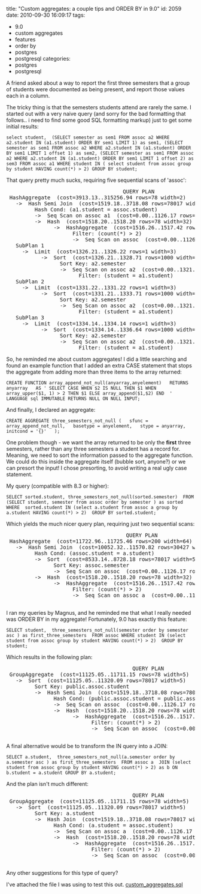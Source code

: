 title: "Custom aggregates: a couple tips and ORDER BY in 9.0"
id: 2059
date: 2010-09-30 16:09:17
tags: 
- 9.0
- custom aggregates
- features
- order by
- postgres
- postgresql
categories: 
- postgres
- postgresql

A friend asked about a way to report the first three semesters that a group of students were documented as being present, and report those values each in a column.  

The tricky thing is that the semesters students attend are rarely the same. I started out with a very naive query (and sorry for the bad formatting that follows.. i need to find some good SQL formatting markup) just to get some initial results: 

`
select student, 
(SELECT semester as sem1 FROM assoc a2 WHERE a2.student IN (a1.student) ORDER BY sem1 LIMIT 1) as sem1,
(SELECT semester as sem1 FROM assoc a2 WHERE a2.student IN (a1.student) ORDER BY sem1 LIMIT 1 offset 1) as sem2,
(SELECT semester as sem1 FROM assoc a2 WHERE a2.student IN (a1.student) ORDER BY sem1 LIMIT 1 offset 2) as sem3
FROM assoc a1
WHERE
student IN ( select student from assoc group by student HAVING count(*) > 2)
GROUP BY student;
`

That query pretty much sucks, requiring five sequential scans of 'assoc':

<pre>
                                     QUERY PLAN                                     
 HashAggregate  (cost=3913.13..315256.94 rows=78 width=2)
   ->  Hash Semi Join  (cost=1519.18..3718.08 rows=78017 width=2)
         Hash Cond: (a1.student = assoc.student)
         ->  Seq Scan on assoc a1  (cost=0.00..1126.17 rows=78017 width=2)
         ->  Hash  (cost=1518.20..1518.20 rows=78 width=32)
               ->  HashAggregate  (cost=1516.26..1517.42 rows=78 width=2)
                     Filter: (count(*) > 2)
                     ->  Seq Scan on assoc  (cost=0.00..1126.17 rows=78017 width=2)
   SubPlan 1
     ->  Limit  (cost=1326.21..1326.22 rows=1 width=3)
           ->  Sort  (cost=1326.21..1328.71 rows=1000 width=3)
                 Sort Key: a2.semester
                 ->  Seq Scan on assoc a2  (cost=0.00..1321.21 rows=1000 width=3)
                       Filter: (student = a1.student)
   SubPlan 2
     ->  Limit  (cost=1331.22..1331.22 rows=1 width=3)
           ->  Sort  (cost=1331.21..1333.71 rows=1000 width=3)
                 Sort Key: a2.semester
                 ->  Seq Scan on assoc a2  (cost=0.00..1321.21 rows=1000 width=3)
                       Filter: (student = a1.student)
   SubPlan 3
     ->  Limit  (cost=1334.14..1334.14 rows=1 width=3)
           ->  Sort  (cost=1334.14..1336.64 rows=1000 width=3)
                 Sort Key: a2.semester
                 ->  Seq Scan on assoc a2  (cost=0.00..1321.21 rows=1000 width=3)
                       Filter: (student = a1.student)
</pre>

So, he reminded me about custom aggregates!  I did a little searching and found an example function that I added an extra CASE statement that stops the aggregate from adding more than three items to the array returned:

`
CREATE FUNCTION array_append_not_null(anyarray,anyelement)  
RETURNS anyarray  
  AS '
SELECT CASE WHEN $2 IS NULL THEN $1 WHEN array_upper($1, 1) > 2 THEN $1 ELSE array_append($1,$2) END 
'
LANGUAGE sql IMMUTABLE RETURNS NULL ON NULL INPUT;  
`

And finally, I declared an aggregate:

`
CREATE AGGREGATE three_semesters_not_null (  
  sfunc = array_append_not_null,  
  basetype = anyelement,  
  stype = anyarray,  
  initcond = '{}'  
);
`

One problem though - we want the array returned to be only the **first** three semesters, rather than any three semesters a student has a record for. Meaning, we need to sort the information passed to the aggregate function. We could do this inside the aggregate itself (bubble sort, anyone?) or we can presort the input!  I chose presorting, to avoid writing a real ugly case statement.

My query (compatible with 8.3 or higher): 

`
SELECT sorted.student, three_semesters_not_null(sorted.semester) 
	FROM (SELECT student, semester from assoc order by semester ) as sorted
WHERE 
	sorted.student IN (select a.student from assoc a group by a.student HAVING count(*) > 2) 
GROUP BY sorted.student;
`

Which yields the much nicer query plan, requiring just two sequential scans: 

<pre>
                                      QUERY PLAN                                      
 HashAggregate  (cost=11722.96..11725.46 rows=200 width=64)
   ->  Hash Semi Join  (cost=10052.32..11570.82 rows=30427 width=64)
         Hash Cond: (assoc.student = a.student)
         ->  Sort  (cost=8533.14..8728.18 rows=78017 width=5)
               Sort Key: assoc.semester
               ->  Seq Scan on assoc  (cost=0.00..1126.17 rows=78017 width=5)
         ->  Hash  (cost=1518.20..1518.20 rows=78 width=32)
               ->  HashAggregate  (cost=1516.26..1517.42 rows=78 width=2)
                     Filter: (count(*) > 2)
                     ->  Seq Scan on assoc a  (cost=0.00..1126.17 rows=78017 width=2)

</pre>

I ran my queries by Magnus, and he reminded me that what I really needed was ORDER BY in my aggregate!  Fortunately, 9.0 has exactly this feature: 

`
SELECT student, 
       three_semesters_not_null(semester order by semester asc ) as first_three_semesters 
FROM assoc
WHERE student IN (select student from assoc group by student HAVING count(*) > 2) 
	GROUP BY student;
`

Which results in the following plan:

<pre>
                                        QUERY PLAN                                        
 GroupAggregate  (cost=11125.05..11711.15 rows=78 width=5)
   ->  Sort  (cost=11125.05..11320.09 rows=78017 width=5)
         Sort Key: public.assoc.student
         ->  Hash Semi Join  (cost=1519.18..3718.08 rows=78017 width=5)
               Hash Cond: (public.assoc.student = public.assoc.student)
               ->  Seq Scan on assoc  (cost=0.00..1126.17 rows=78017 width=5)
               ->  Hash  (cost=1518.20..1518.20 rows=78 width=32)
                     ->  HashAggregate  (cost=1516.26..1517.42 rows=78 width=2)
                           Filter: (count(*) > 2)
                           ->  Seq Scan on assoc  (cost=0.00..1126.17 rows=78017 width=2)

</pre>

A final alternative would be to transform the IN query into a JOIN:

`
SELECT a.student, 
	three_semesters_not_null(a.semester order by a.semester asc ) as first_three_semesters 
FROM assoc a 
	JOIN (select student from assoc group by student HAVING count(*) > 2) as b ON b.student = a.student
GROUP BY a.student;
`

And the plan isn't much different:

<pre>
                                        QUERY PLAN                                        
 GroupAggregate  (cost=11125.05..11711.15 rows=78 width=5)
   ->  Sort  (cost=11125.05..11320.09 rows=78017 width=5)
         Sort Key: a.student
         ->  Hash Join  (cost=1519.18..3718.08 rows=78017 width=5)
               Hash Cond: (a.student = assoc.student)
               ->  Seq Scan on assoc a  (cost=0.00..1126.17 rows=78017 width=5)
               ->  Hash  (cost=1518.20..1518.20 rows=78 width=32)
                     ->  HashAggregate  (cost=1516.26..1517.42 rows=78 width=2)
                           Filter: (count(*) > 2)
                           ->  Seq Scan on assoc  (cost=0.00..1126.17 rows=78017 width=2)

</pre>

Any other suggestions for this type of query? 

I've attached the file I was using to test this out. 
[custom_aggregates.sql](http://www.chesnok.com/daily/wp-content/uploads/2010/09/custom_aggregates.sql_1.txt)
